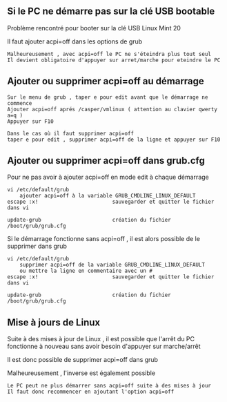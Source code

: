 
## Si le PC ne démarre pas sur la clé USB bootable

Problème rencontré pour booter sur la clé USB Linux Mint 20

Il faut ajouter acpi=off dans les options de grub

	Malheureusement , avec acpi=off le PC ne s'éteindra plus tout seul
	Il devient obligatoire d'appuyer sur arret/marche pour eteindre le PC
	
## Ajouter ou supprimer acpi=off au démarrage

	Sur le menu de grub , taper e pour edit avant que le démarrage ne commence
  	Ajouter acpi=off aprés /casper/vmlinux ( attention au clavier qwerty a=q )
	Appuyer sur F10
	
	Dans le cas où il faut supprimer acpi=off
	taper e pour edit , supprimer acpi=off de la ligne et appuyer sur F10
	
## Ajouter ou supprimer acpi=off dans grub.cfg

Pour ne pas avoir à ajouter acpi=off en mode edit à chaque démarrage

	vi /etc/default/grub
		ajouter acpi=off à la variable GRUB_CMDLINE_LINUX_DEFAULT  
	escape :x!                        sauvegarder et quitter le fichier dans vi

	update-grub                       création du fichier /boot/grub/grub.cfg

Si le démarrage fonctionne sans acpi=off , il est alors possible de le supprimer dans grub

	vi /etc/default/grub
		supprimer acpi=off de la variable GRUB_CMDLINE_LINUX_DEFAULT 
		ou mettre la ligne en commentaire avec un #
	escape :x!                        sauvegarder et quitter le fichier dans vi

	update-grub                       création du fichier /boot/grub/grub.cfg

## Mise à jours de Linux

Suite à des mises à jour de Linux , il est possible que l'arrêt du PC fonctionne à nouveau sans avoir besoin d'appuyer sur marche/arrêt

Il est donc possible de supprimer acpi=off dans grub

Malheureusement , l'inverse est également possible 

	Le PC peut ne plus démarrer sans acpi=off suite à des mises à jour
	Il faut donc recommencer en ajoutant l'option acpi=off
